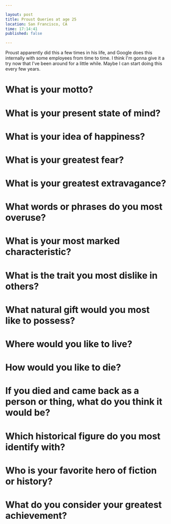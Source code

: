 ```yaml
---

layout: post
title: Proust Queries at age 25
location: San Francisco, CA
time: 17:14:41
published: false

---
```


Proust apparently did this a few times in his life, and Google does this internally with some employees from time to time. I think I'm gonna give it a try now that I've been around for a little while. Maybe I can start doing this every few years.

# What is your motto?

# What is your present state of mind?

# What is your idea of happiness?

# What is your greatest fear?

# What is your greatest extravagance?

# What words or phrases do you most overuse?

# What is your most marked characteristic?

# What is the trait you most dislike in others?

# What natural gift would you most like to possess?

# Where would you like to live?

# How would you like to die?

# If you died and came back as a person or thing, what do you think it would be?

# Which historical figure do you most identify with?

# Who is your favorite hero of fiction or history?

# What do you consider your greatest achievement?

